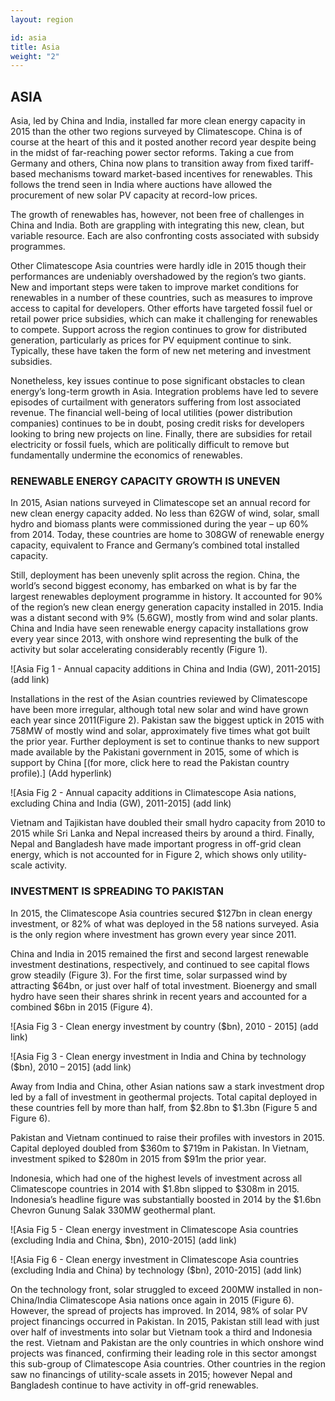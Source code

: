 ```yaml
---
layout: region

id: asia
title: Asia
weight: "2"
---
```


## ASIA

Asia, led by China and India, installed far more clean energy capacity in 2015 than the other two regions surveyed by Climatescope. China is of course at the heart of this and it posted another record year despite being in the midst of far-reaching power sector reforms. Taking a cue from Germany and others, China now plans to transition away from fixed tariff-based mechanisms toward market-based incentives for renewables. This follows the trend seen in India where auctions have allowed the procurement of new solar PV capacity at record-low prices. 

The growth of renewables has, however, not been free of challenges in China and India. Both are grappling with integrating this new, clean, but variable resource. Each are also confronting costs associated with subsidy programmes.

Other Climatescope Asia countries were hardly idle in 2015 though their performances are undeniably overshadowed by the region’s two giants. New and important steps were taken to improve market conditions for renewables in a number of these countries, such as measures to improve access to capital for developers. Other efforts have targeted fossil fuel or retail power price subsidies, which can make it challenging for renewables to compete. Support across the region continues to grow for distributed generation, particularly as prices for PV equipment continue to sink. Typically, these have taken the form of new net metering and investment subsidies. 

Nonetheless, key issues continue to pose significant obstacles to clean energy’s long-term growth in Asia.  Integration problems have led to severe episodes of curtailment with generators suffering from lost associated revenue.  The financial well-being of local utilities (power distribution companies) continues to be in doubt, posing credit risks for developers looking to bring new projects on line. Finally, there are subsidies for retail electricity or fossil fuels, which are politically difficult to remove but fundamentally undermine the economics of renewables. 

### RENEWABLE ENERGY CAPACITY GROWTH IS UNEVEN

In 2015, Asian nations surveyed in Climatescope set an annual record for new clean energy capacity added. No less than 62GW of wind, solar, small hydro and biomass plants were commissioned during the year – up 60% from 2014. Today, these countries are home to 308GW of renewable energy capacity, equivalent to France and Germany’s combined total installed capacity.

Still, deployment has been unevenly split across the region. China, the world’s second biggest economy, has embarked on what is by far the largest renewables deployment programme in history. It accounted for 90% of the region’s new clean energy generation capacity installed in 2015. India was a distant second with 9% (5.6GW), mostly from wind and solar plants. China and India have seen renewable energy capacity installations grow every year since 2013, with onshore wind representing the bulk of the activity but solar accelerating considerably recently (Figure 1).

![Asia Fig 1 - Annual capacity additions in China and India (GW), 2011-2015] (add link)

Installations in the rest of the Asian countries reviewed by Climatescope have been more irregular, although total new solar and wind have grown each year since 2011(Figure 2). Pakistan saw the biggest uptick in 2015 with 758MW of mostly wind and solar, approximately five times what got built the prior year. Further deployment is set to continue thanks to new support made available by the Pakistani government in 2015, some of which is support by China [(for more, click here to read the Pakistan country profile).] (Add hyperlink)

![Asia Fig 2 - Annual capacity additions in Climatescope Asia nations, excluding China and India (GW), 2011-2015] (add link)

Vietnam and Tajikistan have doubled their small hydro capacity from 2010 to 2015 while Sri Lanka and Nepal increased theirs by around a third. Finally, Nepal and Bangladesh have made important progress in off-grid clean energy, which is not accounted for in Figure 2, which shows only utility-scale activity.

### INVESTMENT IS SPREADING TO PAKISTAN

In 2015, the Climatescope Asia countries secured $127bn in clean energy investment, or 82% of what was deployed in the 58 nations surveyed. Asia is the only region where investment has grown every year since 2011.

China and India in 2015 remained the first and second largest renewable investment destinations, respectively, and continued to see capital flows grow steadily (Figure 3). For the first time, solar surpassed wind by attracting $64bn, or just over half of total investment. Bioenergy and small hydro have seen their shares shrink in recent years and accounted for a combined $6bn in 2015 (Figure 4). 

![Asia Fig 3 - Clean energy investment by country ($bn), 2010 - 2015] (add link)

![Asia Fig 3 - Clean energy investment in India and China by technology ($bn), 2010 – 2015] (add link)

Away from India and China, other Asian nations saw a stark investment drop led by a fall of investment in geothermal projects. Total capital deployed in these countries fell by more than half, from $2.8bn to $1.3bn (Figure 5 and Figure 6). 

Pakistan and Vietnam continued to raise their profiles with investors in 2015. Capital deployed doubled from $360m to $719m in Pakistan. In Vietnam, investment spiked to $280m in 2015 from $91m the prior year. 

Indonesia, which had one of the highest levels of investment across all Climatescope countries in 2014 with $1.8bn slipped to $308m in 2015. Indonesia’s headline figure was substantially boosted in 2014 by the $1.6bn Chevron Gunung Salak 330MW geothermal plant. 

![Asia Fig 5 - Clean energy investment in Climatescope Asia countries (excluding India and China, $bn), 2010-2015] (add link)

![Asia Fig 6 - Clean energy investment in Climatescope Asia countries (excluding India and China) by technology ($bn), 2010-2015] (add link)

On the technology front, solar struggled to exceed 200MW installed in non-China/India Climatescope Asia nations once again in 2015 (Figure 6). However, the spread of projects has improved. In 2014, 98% of solar PV project financings occurred in Pakistan. In 2015, Pakistan still lead with just over half of investments into solar but Vietnam took a third and Indonesia the rest. Vietnam and Pakistan are the only countries in which onshore wind projects was financed, confirming their leading role in this sector amongst this sub-group of Climatescope Asia countries. Other countries in the region saw no financings of utility-scale assets in 2015; however Nepal and Bangladesh continue to have activity in off-grid renewables. 





